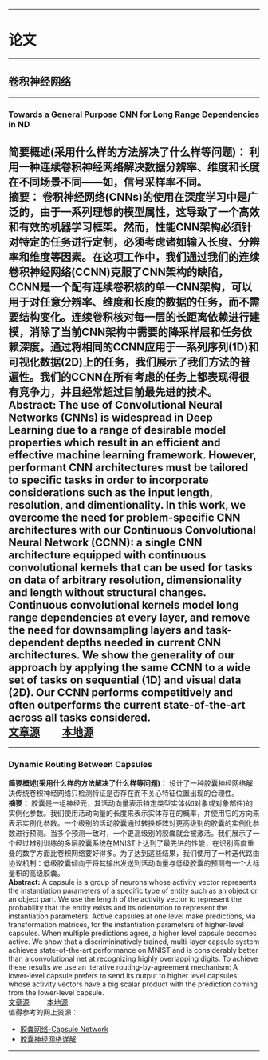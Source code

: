 

---
# **论文**
---

<!--
模板：

---
---
### Towards a General Purpose CNN for Long Range Dependencies in ND
**简要概述(采用什么样的方法解决了什么样等问题)：** 利用一种连续卷积神经网络解决数据分辨率、维度和长度在不同场景不同——如，信号采样率不同。   \
**摘要：**  卷积神经网络(CNNs)的使用在深度学习中是广泛的，由于一系列理想的模型属性，这导致了一个高效和有效的机器学习框架。然而，性能CNN架构必须针对特定的任务进行定制，必须考虑诸如输入长度、分辨率和维度等因素。在这项工作中，我们通过我们的连续卷积神经网络(CCNN)克服了CNN架构的缺陷，CCNN是一个配有连续卷积核的单一CNN架构，可以用于对任意分辨率、维度和长度的数据的任务，而不需要结构变化。连续卷积核对每一层的长距离依赖进行建模，消除了当前CNN架构中需要的降采样层和任务依赖深度。通过将相同的CCNN应用于一系列序列(1D)和可视化数据(2D)上的任务，我们展示了我们方法的普遍性。我们的CCNN在所有考虑的任务上都表现得很有竞争力，并且经常超过目前最先进的技术。\
**Abstract:**  The use of Convolutional Neural Networks (CNNs) is widespread in Deep Learning due to a range of desirable
model properties which result in an efficient and effective machine learning framework. However, performant CNN
architectures must be tailored to specific tasks in order to incorporate considerations such as the input length, resolution, and dimentionality. In this work, we overcome the need for problem-specific CNN architectures with our
Continuous Convolutional Neural Network (CCNN): a single CNN architecture equipped with continuous convolutional kernels that can be used for tasks on data of arbitrary resolution, dimensionality and length without structural
changes. Continuous convolutional kernels model long range dependencies at every layer, and remove the need
for downsampling layers and task-dependent depths needed in current CNN architectures. We show the generality
of our approach by applying the same CCNN to a wide set of tasks on sequential (1D) and visual data (2D).
Our CCNN performs competitively and often outperforms the current state-of-the-art across all tasks considered.\
[文章源](https://arxiv.org/pdf/2206.03398.pdf) &nbsp;&nbsp;&nbsp;&nbsp;&nbsp;&nbsp;&nbsp;&nbsp;[本地源](http://115.159.24.45:3000/DeepLearning/Paper/PDF/2206.03398.pdf)
---


-->

## **卷积神经网络**

---
### Towards a General Purpose CNN for Long Range Dependencies in ND
**简要概述(采用什么样的方法解决了什么样等问题)：** 利用一种连续卷积神经网络解决数据分辨率、维度和长度在不同场景不同——如，信号采样率不同。   \
**摘要：**  卷积神经网络(CNNs)的使用在深度学习中是广泛的，由于一系列理想的模型属性，这导致了一个高效和有效的机器学习框架。然而，性能CNN架构必须针对特定的任务进行定制，必须考虑诸如输入长度、分辨率和维度等因素。在这项工作中，我们通过我们的连续卷积神经网络(CCNN)克服了CNN架构的缺陷，CCNN是一个配有连续卷积核的单一CNN架构，可以用于对任意分辨率、维度和长度的数据的任务，而不需要结构变化。连续卷积核对每一层的长距离依赖进行建模，消除了当前CNN架构中需要的降采样层和任务依赖深度。通过将相同的CCNN应用于一系列序列(1D)和可视化数据(2D)上的任务，我们展示了我们方法的普遍性。我们的CCNN在所有考虑的任务上都表现得很有竞争力，并且经常超过目前最先进的技术。\
**Abstract:**  The use of Convolutional Neural Networks (CNNs) is widespread in Deep Learning due to a range of desirable
model properties which result in an efficient and effective machine learning framework. However, performant CNN
architectures must be tailored to specific tasks in order to incorporate considerations such as the input length, resolution, and dimentionality. In this work, we overcome the need for problem-specific CNN architectures with our
Continuous Convolutional Neural Network (CCNN): a single CNN architecture equipped with continuous convolutional kernels that can be used for tasks on data of arbitrary resolution, dimensionality and length without structural
changes. Continuous convolutional kernels model long range dependencies at every layer, and remove the need
for downsampling layers and task-dependent depths needed in current CNN architectures. We show the generality
of our approach by applying the same CCNN to a wide set of tasks on sequential (1D) and visual data (2D).
Our CCNN performs competitively and often outperforms the current state-of-the-art across all tasks considered.\
[文章源](https://arxiv.org/pdf/2206.03398.pdf) &nbsp;&nbsp;&nbsp;&nbsp;&nbsp;&nbsp;&nbsp;&nbsp;[本地源](http://115.159.24.45:3000/DeepLearning/Paper/PDF/2206.03398.pdf)
---



---
### Dynamic Routing Between Capsules
**简要概述(采用什么样的方法解决了什么样等问题)：** 设计了一种胶囊神经网络解决传统卷积神经网络只检测特征是否存在而不关心特征位置出现的合理性。   \
**摘要：**  胶囊是一组神经元，其活动向量表示特定类型实体(如对象或对象部件)的实例化参数。我们使用活动向量的长度来表示实体存在的概率，并使用它的方向来表示实例化参数。一个级别的活动胶囊通过转换矩阵对更高级别的胶囊的实例化参数进行预测。当多个预测一致时，一个更高级别的胶囊就会被激活。我们展示了一个经过辨别训练的多层胶囊系统在MNIST上达到了最先进的性能，在识别高度重叠的数字方面比卷积网络要好得多。为了达到这些结果，我们使用了一种迭代路由协议机制：低级胶囊倾向于将其输出发送到活动向量与低级胶囊的预测有一个大标量积的高级胶囊。\
**Abstract:**  A capsule is a group of neurons whose activity vector represents the instantiation parameters of a specific type of entity such as an object or an object part. We use the length of the activity vector to represent the probability that the entity exists and its orientation to represent the instantiation parameters. Active capsules at one level make predictions, via transformation matrices, for the instantiation parameters of higher-level capsules. When multiple predictions agree, a higher level capsule becomes active. We show that a discrimininatively trained, multi-layer capsule system achieves state-of-the-art performance on MNIST and is considerably better than a convolutional net at recognizing highly overlapping digits. To achieve these results we use an iterative routing-by-agreement mechanism: A lower-level capsule prefers to send its output to higher level capsules whose activity vectors have a big scalar product with the prediction coming from the lower-level capsule.\
[文章源](https://arxiv.org/pdf/1710.09829.pdf) &nbsp;&nbsp;&nbsp;&nbsp;&nbsp;&nbsp;&nbsp;&nbsp;[本地源](http://115.159.24.45:3000/DeepLearning/Paper/PDF/1710.09829.pdf)\
值得参考的网上资源：
- [胶囊网络-Capsule Network](https://zhuanlan.zhihu.com/p/90073690)
- [胶囊神经网络详解](http://t.csdn.cn/a6uvQ)
---